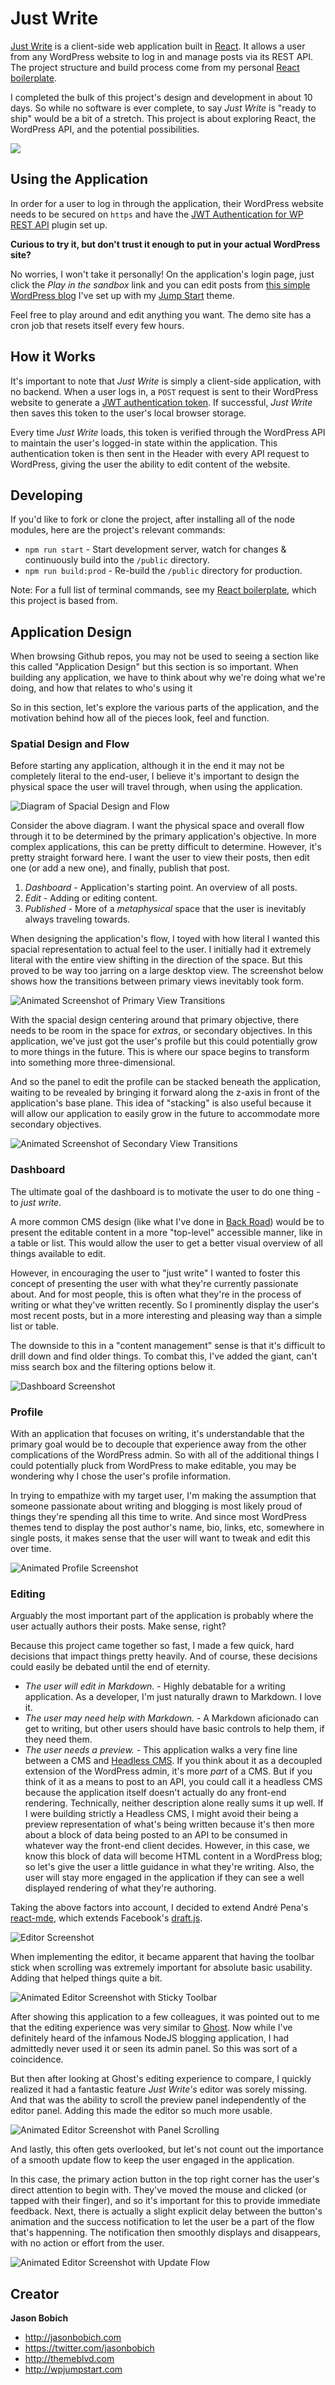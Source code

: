 # Just Write

[Just Write](https://justwrite.app) is a client-side web application built in [React](https://reactjs.org/). It allows a user from any WordPress website to log in and manage posts via its REST API. The project structure and build process come from my personal [React boilerplate](https://github.com/themeblvd/react-boilerplate).

I completed the bulk of this project's design and development in about 10 days. So while no software is ever complete, to say *Just Write* is "ready to ship" would be a bit of a stretch. This project is about exploring React, the WordPress API, and the potential possibilities.

![](https://s3-us-west-2.amazonaws.com/themeblvd-projects/justwrite/login.jpg)

## Using the Application

In order for a user to log in through the application, their WordPress website needs to be secured on `https` and have the [JWT Authentication for WP REST API](https://wordpress.org/plugins/jwt-authentication-for-wp-rest-api/) plugin set up.

**Curious to try it, but don't trust it enough to put in your actual WordPress site?**

No worries, I won't take it personally! On the application's login page, just click the *Play in the sandbox* link and you can edit posts from [this simple WordPress blog](https://sandbox.justwrite.app/) I've set up with my [Jump Start](https://wpjumpstart.com) theme.

Feel free to play around and edit anything you want. The demo site has a cron job that resets itself every few hours.

## How it Works

It's important to note that *Just Write* is simply a client-side application, with no backend. When a user logs in, a `POST` request is sent to their WordPress website to generate a [JWT authentication token](https://jwt.io/). If successful, *Just Write* then saves this token to the user's local browser storage.

Every time *Just Write* loads, this token is verified through the WordPress API to maintain the user's logged-in state within the application. This authentication token is then sent in the Header with every API request to WordPress, giving the user the ability to edit content of the website.

## Developing

If you'd like to fork or clone the project, after installing all of the node modules, here are the project's relevant commands:

* `npm run start` - Start development server, watch for changes & continuously build into the `/public` directory.
* `npm run build:prod` - Re-build the `/public` directory for production.

Note: For a full list of terminal commands, see my [React boilerplate](https://github.com/themeblvd/react-boilerplate), which this project is based from.

## Application Design

When browsing Github repos, you may not be used to seeing a section like this called "Application Design" but this section is so important. When building any application, we have to think about why we're doing what we're doing, and how that relates to who's using it

So in this section, let's explore the various parts of the application, and the motivation behind how all of the pieces look, feel and function.

### Spatial Design and Flow

Before starting any application, although it in the end it may not be completely literal to the end-user, I believe it's important to design the physical space the user will travel through, when using the application.

![Diagram of Spacial Design and Flow](https://s3-us-west-2.amazonaws.com/themeblvd-projects/justwrite/spacial.png)

Consider the above diagram. I want the physical space and overall flow through it to be determined by the primary application's objective. In more complex applications, this can be pretty difficult to determine. However, it's pretty straight forward here. I want the user to view their posts, then edit one (or add a new one), and finally, publish that post.

1. *Dashboard* - Application's starting point. An overview of all posts.
2. *Edit* - Adding or editing content.
3. *Published* - More of a *metaphysical* space that the user is inevitably always traveling towards.

When designing the application's flow, I toyed with how literal I wanted this spacial representation to actual feel to the user. I initially had it extremely literal with the entire view shifting in the direction of the space. But this proved to be way too jarring on a large desktop view. The screenshot below shows how the transitions between primary views inevitably took form.

![Animated Screenshot of Primary View Transitions](https://s3-us-west-2.amazonaws.com/themeblvd-projects/justwrite/flow-primary.gif)

With the spacial design centering around that primary objective, there needs to be room in the space for *extras*, or secondary objectives. In this application, we've just got the user's profile but this could potentially grow to more things in the future. This is where our space begins to transform into something more three-dimensional.

And so the panel to edit the profile can be stacked beneath the application, waiting to be revealed by bringing it forward along the z-axis in front of the application's base plane. This idea of "stacking" is also useful because it will allow our application to easily grow in the future to accommodate more secondary objectives.

![Animated Screenshot of Secondary View Transitions](https://s3-us-west-2.amazonaws.com/themeblvd-projects/justwrite/flow-secondary.gif)

### Dashboard

The ultimate goal of the dashboard is to motivate the user to do one thing - to *just write*.

A more common CMS design (like what I've done in [Back Road](https://github.com/themeblvd/backroad)) would be to present the editable content in a more "top-level" accessible manner, like in a table or list. This would allow the user to get a better visual overview of all things available to edit.

However, in encouraging the user to "just write" I wanted to foster this concept of presenting the user with what they're currently passionate about. And for most people, this is often what they're in the process of writing or what they've written recently. So I prominently display the user's most recent posts, but in a more interesting and pleasing way than a simple list or table.

The downside to this in a "content management" sense is that it's difficult to drill down and find older things. To combat this, I've added the giant, can't miss search box and the filtering options below it.

![Dashboard Screenshot](https://s3-us-west-2.amazonaws.com/themeblvd-projects/justwrite/dashboard.jpg)

### Profile

With an application that focuses on writing, it's understandable that the primary goal would be to decouple that experience away from the other complications of the WordPress admin. So with all of the additional things I could potentially pluck from WordPress to make editable, you may be wondering why I chose the user's profile information.

In trying to empathize with my target user, I'm making the assumption that someone passionate about writing and blogging is most likely proud of things they're spending all this time to write. And since most WordPress themes tend to display the post author's name, bio, links, etc, somewhere in single posts, it makes sense that the user will want to tweak and edit this over time.

![Animated Profile Screenshot](https://s3-us-west-2.amazonaws.com/themeblvd-projects/justwrite/profile.gif)

### Editing

Arguably the most important part of the application is probably where the user actually authors their posts. Make sense, right?

Because this project came together so fast, I made a few quick, hard decisions that impact things pretty heavily. And of course, these decisions could easily be debated until the end of eternity.

* *The user will edit in Markdown.* - Highly debatable for a writing application. As a developer, I'm just naturally drawn to Markdown. I love it.
* *The user may need help with Markdown.* - A Markdown aficionado can get to writing, but other users should have basic controls to help them, if they need them.
* *The user needs a preview.* - This application walks a very fine line between a CMS and [Headless CMS](https://en.wikipedia.org/wiki/Headless_CMS). If you think about it as a decoupled extension of the WordPress admin, it's more *part* of a CMS. But if you think of it as a means to post to an API, you could call it a headless CMS because the application itself doesn't actually do any front-end rendering. Technically, neither description alone really sums it up well. If I were building strictly a Headless CMS, I might avoid their being a preview representation of what's being written because it's then more about a block of data being posted to an API to be consumed in whatever way the front-end client decides. However, in this case, we know this block of data will become HTML content in a WordPress blog; so let's give the user a little guidance in what they're writing. Also, the user will stay more engaged in the application if they can see a well displayed rendering of what they're authoring.

Taking the above factors into account, I decided to extend André Pena's [react-mde](https://github.com/andrerpena/react-mde), which extends Facebook's [draft.js](https://draftjs.org).

![Editor Screenshot](https://s3-us-west-2.amazonaws.com/themeblvd-projects/justwrite/editor.jpg)

When implementing the editor, it became apparent that having the toolbar stick when scrolling was extremely important for absolute basic usability. Adding that helped things quite a bit.

![Animated Editor Screenshot with Sticky Toolbar](https://s3-us-west-2.amazonaws.com/themeblvd-projects/justwrite/editor-sticky-toolbar.gif)

After showing this application to a few colleagues, it was pointed out to me that the editing experience was very similar to [Ghost](https://ghost.org). Now while I've definitely heard of the infamous NodeJS blogging application, I had admittedly never used it or seen its admin panel. So this was sort of a coincidence.

But then after looking at Ghost's editing experience to compare, I quickly realized it had a fantastic feature *Just Write's* editor was sorely missing. And that was the ability to scroll the preview panel independently of the editor panel. Adding this made the editor so much more usable.

![Animated Editor Screenshot with Panel Scrolling](https://s3-us-west-2.amazonaws.com/themeblvd-projects/justwrite/editor-scroll.gif)

And lastly, this often gets overlooked, but let's not count out the importance of a smooth update flow to keep the user engaged in the application.

In this case, the primary action button in the top right corner has the user's direct attention to begin with. They've moved the mouse and clicked (or tapped with their finger), and so it's important for this to provide immediate feedback. Next, there is actually a slight explicit delay between the button's animation and the success notification to let the user be a part of the flow that's happenning. The notification then smoothly displays and disappears, with no action or effort from the user.

![Animated Editor Screenshot with Update Flow](https://s3-us-west-2.amazonaws.com/themeblvd-projects/justwrite/update.gif)

## Creator

**Jason Bobich**

* <http://jasonbobich.com>
* <https://twitter.com/jasonbobich>
* <http://themeblvd.com>
* <http://wpjumpstart.com>

